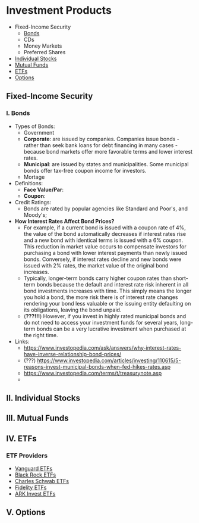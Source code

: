 # Investment Products
- Fixed-Income Security
  - [Bonds](#i-bonds)
  - CDs
  - Money Markets
  - Preferred Shares
- [Individual Stocks](#i-individual-stocks)
- [Mutual Funds](#iii-mutual-funds)
- [ETFs](#iv-etfs)
- [Options](#v-Options)

## Fixed-Income Security
### I. Bonds
- Types of Bonds:
  - Government
  - **Corporate**: are issued by companies. Companies issue bonds - rather than seek bank loans for debt financing in many cases - because bond markets offer more favorable terms and lower interest rates.
  - **Municipal**: are issued by states and municipalities. Some municipal bonds offer tax-free coupon income for investors.
  - Mortage
- Definitions:
  - **Face Value/Par**:
  - **Coupon**:
- Credit Ratings:
  - Bonds are rated by popular agencies like Standard and Poor's, and Moody's;
- **How Interest Rates Affect Bond Prices?**
  - For example, if a current bond is issued with a coupon rate of 4%, the value of the bond automatically decreases if interest rates rise and a new bond with identical terms is issued with a 6% coupon. This reduction in market value occurs to compensate investors for purchasing a bond with lower interest payments than newly issued bonds. Conversely, if interest rates decline and new bonds were issued with 2% rates, the market value of the original bond increases.
  - Typically, longer-term bonds carry higher coupon rates than short-term bonds because the default and interest rate risk inherent in all bond investments increases with time. This simply means the longer you hold a bond, the more risk there is of interest rate changes rendering your bond less valuable or the issuing entity defaulting on its obligations, leaving the bond unpaid.
  - (**???!!!**) However, if you invest in highly rated municipal bonds and do not need to access your investment funds for several years, long-term bonds can be a very lucrative investment when purchased at the right time.
- Links:
  - https://www.investopedia.com/ask/answers/why-interest-rates-have-inverse-relationship-bond-prices/
  - (???) https://www.investopedia.com/articles/investing/110615/5-reasons-invest-municipal-bonds-when-fed-hikes-rates.asp
  - https://www.investopedia.com/terms/t/treasurynote.asp
  - 
## II. Individual Stocks
## III. Mutual Funds
## IV. ETFs

### ETF Providers
- [Vanguard ETFs](https://investor.vanguard.com/etf)
- [Black Rock ETFs](https://www.blackrock.com/us/financial-professionals/products/investment-funds)
- [Charles Schwab ETFs](https://www.schwab.com/etfs)
- [Fidelity ETFs](https://www.fidelity.com/etfs/different-types-of-etfs)
- [ARK Invest ETFs](https://ark-funds.com/active-etfs)

## V. Options
